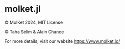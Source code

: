 # molket.jl
© MolKet 2024, MIT License

© Taha Selim & Alain Chance

For more details, visit our website https://www.molket.io/
